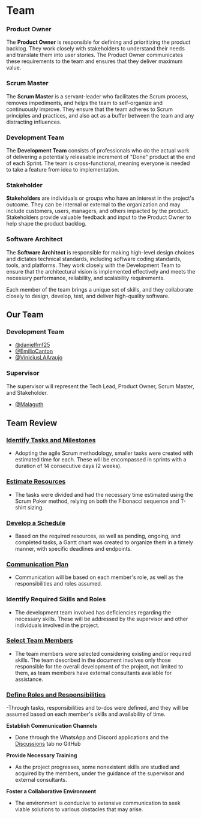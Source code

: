# Team

### Product Owner

The **Product Owner** is responsible for defining and prioritizing the product backlog. They work closely with stakeholders to understand their needs and translate them into user stories. The Product Owner communicates these requirements to the team and ensures that they deliver maximum value.

### Scrum Master

The **Scrum Master** is a servant-leader who facilitates the Scrum process, removes impediments, and helps the team to self-organize and continuously improve. They ensure that the team adheres to Scrum principles and practices, and also act as a buffer between the team and any distracting influences.

### Development Team

The **Development Team** consists of professionals who do the actual work of delivering a potentially releasable increment of "Done" product at the end of each Sprint. The team is cross-functional, meaning everyone is needed to take a feature from idea to implementation. 

### Stakeholder

**Stakeholders** are individuals or groups who have an interest in the project's outcome. They can be internal or external to the organization and may include customers, users, managers, and others impacted by the product. Stakeholders provide valuable feedback and input to the Product Owner to help shape the product backlog.

### Software Architect

The **Software Architect** is responsible for making high-level design choices and dictates technical standards, including software coding standards, tools, and platforms. They work closely with the Development Team to ensure that the architectural vision is implemented effectively and meets the necessary performance, reliability, and scalability requirements.

Each member of the team brings a unique set of skills, and they collaborate closely to design, develop, test, and deliver high-quality software.

## Our Team

### Development Team
- [@danielfmf25](https://www.github.com/danielfmf25)
- [@EmilioCanton](https://www.github.com/EmilioCanton)
- [@ViniciusLAAraujo](https://www.github.com/ViniciusLAAraujo)

### Supervisor 
The supervisor will represent the Tech Lead, Product Owner, Scrum Master, and Stakeholder.

- [@Malaguth](https://www.github.com/Malaguth)

## Team Review

### [Identify Tasks and Milestones](https://github.com/users/Malaguth/projects/2)

- Adopting the agile Scrum methodology, smaller tasks were created with estimated time for each. These will be encompassed in sprints with a duration of 14 consecutive days (2 weeks).

### [Estimate Resources](https://github.com/users/Malaguth/projects/2)

- The tasks were divided and had the necessary time estimated using the Scrum Poker method, relying on both the Fibonacci sequence and T-shirt sizing.

### [Develop a Schedule](https://github.com/users/Malaguth/projects/2/views/4)

- Based on the required resources, as well as pending, ongoing, and completed tasks, a Gantt chart was created to organize them in a timely manner, with specific deadlines and endpoints.

### [Communication Plan](https://github.com/Malaguth/skill-tracking/blob/3fd4d9c23f7e17229d2cc4acfb1dcc1d18ae8eca/doc/team.md)

- Communication will be based on each member's role, as well as the responsibilities and roles assumed.

### **Identify Required Skills and Roles**

- The development team involved has deficiencies regarding the necessary skills. These will be addressed by the supervisor and other individuals involved in the project.

### [Select Team Members](https://github.com/Malaguth/skill-tracking/blob/3fd4d9c23f7e17229d2cc4acfb1dcc1d18ae8eca/doc/team.md)

- The team members were selected considering existing and/or required skills. The team described in the document involves only those responsible for the overall development of the project, not limited to them, as team members have external consultants available for assistance.

### [Define Roles and Responsibilities](https://github.com/users/Malaguth/projects/2)

-Through tasks, responsibilities and to-dos were defined, and they will be assumed based on each member's skills and availability of time.

**Establish Communication Channels**

- Done through the WhatsApp and Discord applications and the [Discussions](https://github.com/Malaguth/skill-tracking/discussions) tab no GitHub

**Provide Necessary Training**
- As the project progresses, some nonexistent skills are studied and acquired by the members, under the guidance of the supervisor and external consultants.

**Foster a Collaborative Environment**
- The environment is conducive to extensive communication to seek viable solutions to various obstacles that may arise.
